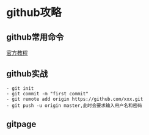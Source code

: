# github攻略

## github常用命令
[官方教程](https://docs.github.com/cn/github "官方")


## github实战
```
- git init
- git commit -m "first commit"
- git remote add origin https://github.com/xxx.git
- git push -u origin master,此时会要求输入用户名和密码
```

## gitpage
